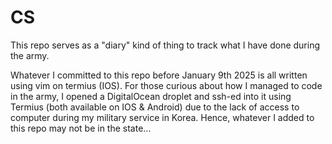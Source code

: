# CS

This repo serves as a "diary" kind of thing to track what I have done during the army.

Whatever I committed to this repo before January 9th 2025 is all written using vim on termius (IOS). For those curious about how I managed to code in the army, I opened a DigitalOcean droplet and ssh-ed into it using Termius (both available on IOS & Android) due to the lack of access to computer during my military service in Korea. Hence, whatever I added to this repo may not be in the state... 
